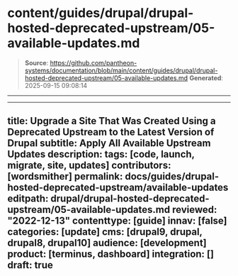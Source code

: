 # content/guides/drupal/drupal-hosted-deprecated-upstream/05-available-updates.md

> **Source**: https://github.com/pantheon-systems/documentation/blob/main/content/guides/drupal/drupal-hosted-deprecated-upstream/05-available-updates.md
> **Generated**: 2025-09-15 09:08:14

---

---
title: Upgrade a Site That Was Created Using a Deprecated Upstream to the Latest Version of Drupal
subtitle: Apply All Available Upstream Updates
description: 
tags: [code, launch, migrate, site, updates]
contributors: [wordsmither]
permalink: docs/guides/drupal-hosted-deprecated-upstream/available-updates
editpath: drupal/drupal-hosted-deprecated-upstream/05-available-updates.md
reviewed: "2022-12-13"
contenttype: [guide]
innav: [false]
categories: [update]
cms: [drupal9, drupal, drupal8, drupal10]
audience: [development]
product: [terminus, dashboard]
integration: []
draft: true
---

<Partial file="drupal-apply-upstream-updates-drupal-recommended.md" />
